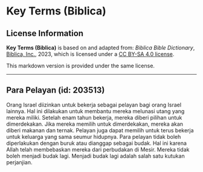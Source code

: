 # Key Terms (Biblica)

## License Information

**Key Terms (Biblica)** is based on and adapted from: _Biblica Bible Dictionary_, [Biblica, Inc.](https://www.biblica.com/), 2023, which is licensed under a [CC BY-SA 4.0 license](https://creativecommons.org/licenses/by-sa/4.0/legalcode.en).

This markdown version is provided under the same license.



--------------------------------

## Para Pelayan (id: 203513)

Orang Israel diizinkan untuk bekerja sebagai pelayan bagi orang Israel lainnya. Hal ini dilakukan untuk membantu mereka melunasi utang yang mereka miliki. Setelah enam tahun bekerja, mereka diberi pilihan untuk dimerdekakan. Jika mereka memilih untuk dimerdekakan, mereka akan diberi makanan dan ternak. Pelayan juga dapat memilih untuk terus bekerja untuk keluarga yang sama seumur hidupnya. Para pelayan tidak boleh diperlakukan dengan buruk atau dianggap sebagai budak. Hal ini karena Allah telah membebaskan mereka dari perbudakan di Mesir. Mereka tidak boleh menjadi budak lagi. Menjadi budak lagi adalah salah satu kutukan perjanjian.


